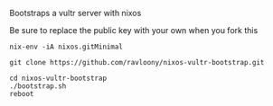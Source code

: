 Bootstraps a vultr server with nixos

Be sure to replace the public key with your own when you fork this


```
nix-env -iA nixos.gitMinimal

git clone https://github.com/ravloony/nixos-vultr-bootstrap.git

cd nixos-vultr-bootstrap
./bootstrap.sh
reboot
```
